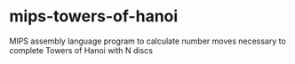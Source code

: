 # mips-towers-of-hanoi
MIPS assembly language program to calculate number moves necessary to complete Towers of Hanoi with N discs
